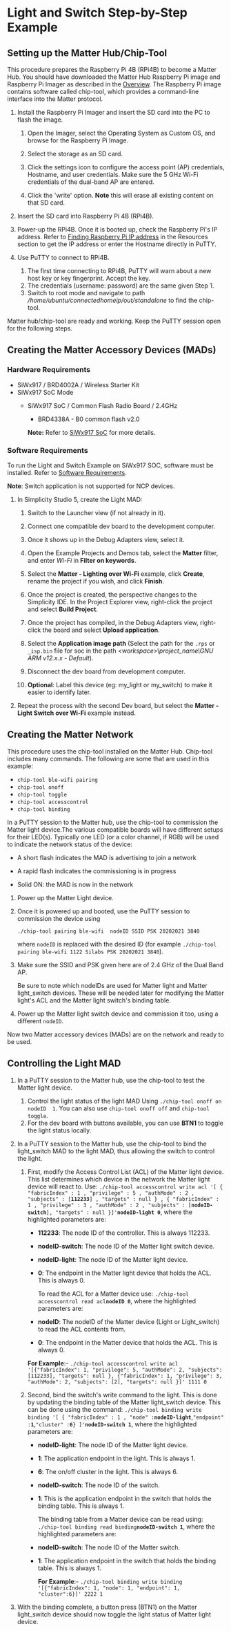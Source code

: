 # Light and Switch Step-by-Step Example

## Setting up the Matter Hub/Chip-Tool

This procedure prepares the Raspberry Pi 4B (RPi4B) to become a Matter Hub. You should have downloaded the Matter Hub Raspberry Pi image and Raspberry Pi Imager as described in the [Overview](/matter/<docspace-docleaf-version>/matter-overview). The Raspberry Pi image contains software called chip-tool, which provides a command-line interface into the Matter protocol.

1. Install the Raspberry Pi Imager and insert the SD card into the PC to flash the image.

   1. Open the Imager, select the Operating System as Custom OS, and browse for the Raspberry Pi Image.

   2. Select the storage as an SD card.

   3. Click the settings icon to configure the access point (AP) credentials, Hostname, and user credentials. Make sure the 5 GHz Wi-Fi credentials of the dual-band AP are entered.

   4. Click the 'write' option. **Note** this will erase all existing content on that SD card.

2. Insert the SD card into Raspberry Pi 4B (RPi4B).

3. Power-up the RPi4B. Once it is booted up, check the Raspberry Pi's IP address. Refer to [Finding Raspberry Pi IP address](/matter/<docspace-docleaf-version>/matter-references/find-raspi) in the Resources section to get the IP address or enter the Hostname directly in PuTTY.

4. Use PuTTY to connect to RPi4B.

   1. The first time connecting to RPi4B, PuTTY will warn about a new host key or key fingerprint. Accept the key.
   2. The credentials (username: password) are the same given Step 1.
   3. Switch to root mode and navigate to path */home/ubuntu/connectedhomeip/out/standalone* to find the chip-tool.

Matter hub/chip-tool are ready and working. Keep the PuTTY session open for the following steps.

## Creating the Matter Accessory Devices (MADs)

### Hardware Requirements

- SiWx917 / BRD4002A / Wireless Starter Kit
- SiWx917 SoC Mode
  - SiWx917 SoC / Common Flash Radio Board / 2.4GHz
    - BRD4338A - B0 common flash v2.0

    **Note:**
    Refer to [SiWx917 SoC](https://www.silabs.com/development-tools/wireless/wi-fi/siwx917-pro-kit?tab=techdocs) for more details.

### Software Requirements

To run the Light and Switch Example on SiWx917 SOC, software must be installed. Refer to [Software Requirements](/matter/<dospace-docleaf-version>/matter-prerequisites/software-requirements).

**Note**: Switch application is not supported for NCP devices.

1. In Simplicity Studio 5, create the Light MAD:

   1. Switch to the Launcher view (if not already in it).

   2. Connect one compatible dev board to the development computer.

   3. Once it shows up in the Debug Adapters view, select it.

   4. Open the Example Projects and Demos tab, select the **Matter** filter, and enter *Wi-Fi* in **Filter on keywords**.

   5. Select the **Matter - Lighting over Wi-Fi** example, click **Create**, rename the project if you wish, and click **Finish**.

   6. Once the project is created, the perspective changes to the Simplicity IDE. In the Project Explorer view, right-click the project and select **Build Project**.

   7. Once the project has compiled, in the Debug Adapters view, right-click the board and select **Upload application**.

   8. Select the **Application image path** (Select the path for the `.rps` or `_isp.bin` file for soc in the path *\<workspace\>\project_name\GNU ARM v12.x.x - Default*).

   9. Disconnect the dev board from development computer.

   10. **Optional**: Label this device (eg: my_light or my_switch) to make it easier to identify later.

2. Repeat the process with the second Dev board, but select the **Matter - Light Switch over Wi-Fi** example instead.

## Creating the Matter Network

This procedure uses the chip-tool installed on the Matter Hub. Chip-tool includes many commands. The following are some that are used in this example:

- `chip-tool ble-wifi pairing`
- `chip-tool onoff`
- `chip-tool toggle`
- `chip-tool accesscontrol`
- `chip-tool binding`

In a PuTTY session to the Matter hub, use the chip-tool to commission the Matter light device.The various compatible boards will have different setups for their LED(s). Typically one LED (or a color channel, if RGB) will be used to indicate the network status of the device:

- A short flash indicates the MAD is advertising to join a network

- A rapid flash indicates the commissioning is in progress

- Solid ON: the MAD is now in the network

1. Power up the Matter Light device.

2. Once it is powered up and booted, use the PuTTY session to commission the device using

   `./chip-tool pairing ble-wifi  nodeID SSID PSK 20202021 3840`
  
   where `nodeID` is replaced with the desired ID (for example `./chip-tool pairing ble-wifi 1122 Silabs PSK 20202021 3840`).

3. Make sure the SSID and PSK given here are of 2.4 GHz of the Dual Band AP.

   Be sure to note which nodeIDs are used for Matter light and  Matter light_switch devices. These will be needed later for modifying the Matter light's ACL and the Matter light switch's binding table.

4. Power up the Matter light switch device and commission it too, using a different `nodeID`.

Now two Matter accessory devices (MADs) are on the network and ready to be used.

## Controlling the Light MAD

1. In a PuTTY session to the Matter hub, use the chip-tool to test the Matter light device.

   1. Control the light status of the light MAD Using `./chip-tool onoff on nodeID  1`. You can also use `chip-tool onoff off`  and `chip-tool toggle`.
   2. For the dev board with buttons available, you can use **BTN1** to toggle the light status locally.

2. In a PuTTY session to the Matter hub, use the chip-tool to bind the light_switch MAD to the light MAD, thus allowing the switch to control the light.

   1. First, modify the Access Control List (ACL) of the Matter light device. This list determines which device in the network the Matter light device will react to. Use: `./chip-tool accesscontrol write acl '[ { "fabricIndex" : 1 , "privilege" : 5 , "authMode" : 2 , "subjects" : [`**`112233`**`] , "targets" : null } , { "fabricIndex" : 1 , "privilege" : 3 , "authMode" : 2 , "subjects" : [`**`nodeID-switch`**` ], "targets" : null }]' `**`nodeID-light 0`**, where the highlighted parameters are:

      - **112233**: The node ID of the controller. This is always 112233.

      - **nodeID-switch**: The node ID of the Matter light switch device.

      - **nodeID-light**: The node ID of the Matter light device.

      - **0**: The endpoint in the Matter light device that holds the ACL. This is always 0.

        To read the ACL for a Matter device use: `./chip-tool accesscontrol read acl`**`nodeID 0`**, where the highlighted parameters are:

      - **nodeID**: The nodeID of the Matter device (Light or Light_switch) to read the ACL contents from.

      - **0**: The endpoint in the Matter device that holds the ACL. This is always 0.

       **For Example**:- `./chip-tool accesscontrol write acl '[{"fabricIndex": 1, "privilege": 5, "authMode": 2, "subjects": [112233], "targets": null }, {"fabricIndex": 1, "privilege": 3, "authMode": 2, "subjects": [2], "targets": null }]' 1111 0`

   2. Second, bind the switch's write command to the light. This is done by updating the binding table of the Matter light_switch device. This can be done using the command: `./chip-tool binding write binding '[ { "fabricIndex" : 1 , "node" :`**`nodeID-light`**,` "endpoint" : `**`1`**,`"cluster" :`**`6`**`} ]'`**`nodeID-switch 1`**, where the highlighted parameters are:

      - **nodeID-light**: The node ID of the Matter light device.

      - **1**: The application endpoint in the light. This is always 1.

      - **6**: The on/off cluster in the light. This is always 6.

      - **nodeID-switch**: The node ID of the switch.

      - **1**: This is the application endpoint in the switch that holds the binding table. This is always 1.

        The binding table from a Matter device can be read using: `./chip-tool binding read binding`**`nodeID-switch 1`**, where the highlighted parameters are:

      - **nodeID-switch**: The node ID of the Matter switch.

      - **1**: The application endpoint in the switch that holds the binding table. This is always 1.
  
         **For Example**:- `./chip-tool binding write binding '[{"fabricIndex": 1, "node": 1, "endpoint": 1, "cluster":6}]' 2222 1`

3. With the binding complete, a button press (BTN1) on the Matter light_switch device should now toggle the light status of Matter light device.
